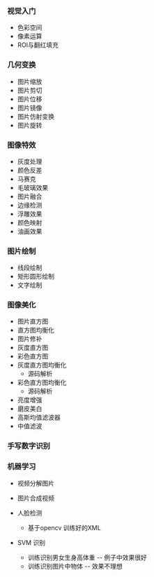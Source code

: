 ### 视觉入门
- 色彩空间
- 像素运算
- ROI与翻红填充
### 几何变换
- 图片缩放
- 图片剪切
- 图片位移
- 图片镜像
- 图片仿射变换
- 图片旋转

### 图像特效
- 灰度处理
- 颜色反差
- 马赛克
- 毛玻璃效果
- 图片融合
- 边缘检测
- 浮雕效果
- 颜色映射
- 油画效果

### 图片绘制
- 线段绘制
- 矩形圆形绘制
- 文字绘制

### 图像美化
- 图片直方图
- 直方图均衡化
- 图片修补
- 灰度直方图
- 彩色直方图
- 灰度直方图均衡化
    - 源码解析
- 彩色直方图均衡化
    - 源码解析
- 亮度增强
- 磨皮美白
- 高斯均值滤波器
- 中值滤波

### 手写数字识别

### 机器学习
- 视频分解图片
- 图片合成视频

- 人脸检测
    - 基于opencv 训练好的XML
- SVM 识别
    - 训练识别男女生身高体重 -- 例子中效果很好
    - 训练识别图片中物体 -- 效果不理想

